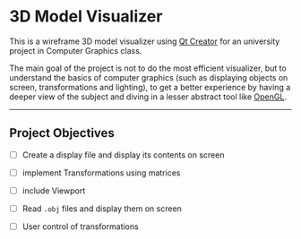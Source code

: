 # 3D Model Visualizer

This is a wireframe 3D model visualizer using [Qt Creator](https://www.qt.io/product/development-tools) for an university project in Computer Graphics class.

The main goal of the project is not to do the most efficient visualizer, but to understand the basics of computer graphics 
(such as displaying objects on screen, transformations and lighting), 
to get a better experience by having a deeper view of the subject 
and diving in a lesser abstract tool like [OpenGL](https://www.opengl.org).

---

## Project Objectives

- [ ] Create a display file and display its contents on screen

- [ ] implement Transformations using matrices

- [ ] include Viewport

- [ ] Read `.obj` files and display them on screen

- [ ] User control of transformations
